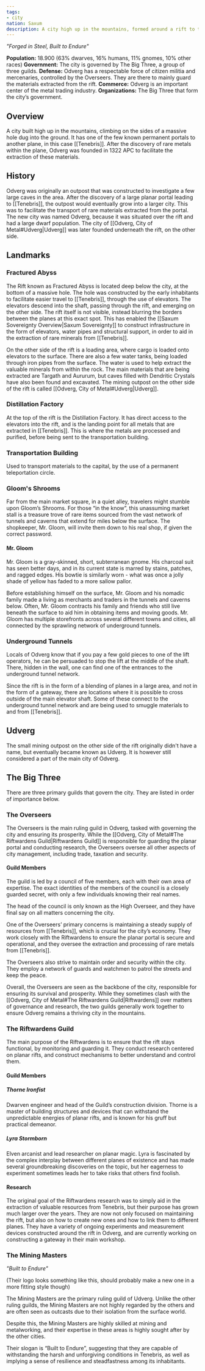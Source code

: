```yaml
---
tags:
- city
nation: Saxum
description: A city high up in the mountains, formed around a rift to the plane of Tenebris. This is the nation's main source of rare metals.
---
```

*"Forged in Steel, Built to Endure"*

**Population:** 18.900 (63% dwarves, 16% humans, 11% gnomes, 10% other races)
**Government:** The city is governed by The Big Three, a group of three guilds.
**Defense:** Odverg has a respectable force of citizen militia and mercenaries, controlled by the Overseers. They are there to mainly guard the materials extracted from the rift.
**Commerce:** Odverg is an important center of the metal trading industry.
**Organizations:** The Big Three that form the city’s government.
## Overview
A city built high up in the mountains, climbing on the sides of a massive hole dug into the ground. It has one of the few known permanent portals to another plane, in this case [[Tenebris]]. After the discovery of rare metals within the plane, Odverg was founded in 1322 APC to facilitate the extraction of these materials.
## History
Odverg was originally an outpost that was constructed to investigate a few large caves in the area. After the discovery of a large planar portal leading to [[Tenebris]], the outpost would eventually grow into a larger city. This was to facilitate the transport of rare materials extracted from the portal. The new city was named Odverg, because it was situated over the rift and had a large dwarf population. The city of [[Odverg, City of Metal#Udverg|Udverg]] was later founded underneath the rift, on the other side.
## Landmarks
### Fractured Abyss
The Rift known as Fractured Abyss is located deep below the city, at the bottom of a massive hole. The hole was constructed by the early inhabitants to facilitate easier travel to [[Tenebris]], through the use of elevators. The elevators descend into the shaft, passing through the rift, and emerging on the other side. The rift itself is not visible, instead blurring the borders between the planes at this exact spot. This has enabled the [[Saxum Sovereignty Overview|Saxum Sovereignty]] to construct infrastructure in the form of elevators, water pipes and structural support, in order to aid in the extraction of rare minerals from [[Tenebris]].

On the other side of the rift is a loading area, where cargo is loaded onto elevators to the surface. There are also a few water tanks, being loaded through iron pipes from the surface. The water is used to help extract the valuable minerals from within the rock. The main materials that are being extracted are Targath and Aururum, but caves filled with Dendritic Crystals have also been found and excavated. The mining outpost on the other side of the rift is called [[Odverg, City of Metal#Udverg|Udverg]].
### Distillation Factory
At the top of the rift is the Distillation Factory. It has direct access to the elevators into the rift, and is the landing point for all metals that are extracted in [[Tenebris]]. This is where the metals are processed and purified, before being sent to the transportation building.
### Transportation Building
Used to transport materials to the capital, by the use of a permanent teleportation circle.
### Gloom's Shrooms
Far from the main market square, in a quiet alley, travelers might stumble upon Gloom’s Shrooms. For those “in the know”, this unassuming market stall is a treasure trove of rare items sourced from the vast network of tunnels and caverns that extend for miles below the surface. The shopkeeper, Mr. Gloom, will invite them down to his real shop, if given the correct password.
#### Mr. Gloom
Mr. Gloom is a gray-skinned, short, subterranean gnome. His charcoal suit has seen better days, and in its current state is marred by stains, patches, and ragged edges. His bowtie is similarly worn - what was once a jolly shade of yellow has faded to a more sallow pallor.

Before establishing himself on the surface, Mr. Gloom and his nomadic family made a living as merchants and traders in the tunnels and caverns below. Often, Mr. Gloom contracts his family and friends who still live beneath the surface to aid him in obtaining items and moving goods. Mr. Gloom has multiple storefronts across several different towns and cities, all connected by the sprawling network of underground tunnels.
### Underground Tunnels
Locals of Odverg know that if you pay a few gold pieces to one of the lift operators, he can be persuaded to stop the lift at the middle of the shaft. There, hidden in the wall, one can find one of the entrances to the underground tunnel network.

Since the rift is in the form of a blending of planes in a large area, and not in the form of a gateway, there are locations where it is possible to cross outside of the main elevator shaft. Some of these connect to the underground tunnel network and are being used to smuggle materials to and from [[Tenebris]].
## Udverg
The small mining outpost on the other side of the rift originally didn't have a name, but eventually became known as Udverg. It is however still considered a part of the main city of Odverg.
## The Big Three
There are three primary guilds that govern the city. They are listed in order of importance below.
### The Overseers
The Overseers is the main ruling guild in Odverg, tasked with governing the city and ensuring its prosperity. While the [[Odverg, City of Metal#The Riftwardens Guild|Riftwardens Guild]] is responsible for guarding the planar portal and conducting research, the Overseers oversee all other aspects of city management, including trade, taxation and security.
#### Guild Members
The guild is led by a council of five members, each with their own area of expertise. The exact identities of the members of the council is a closely guarded secret, with only a few individuals knowing their real names.

The head of the council is only known as the High Overseer, and they have final say on all matters concerning the city.

One of the Overseers’ primary concerns is maintaining a steady supply of resources from [[Tenebris]], which is crucial for the city’s economy. They work closely with the Riftwardens to ensure the planar portal is secure and operational, and they oversee the extraction and processing of rare metals from [[Tenebris]].

The Overseers also strive to maintain order and security within the city. They employ a network of guards and watchmen to patrol the streets and keep the peace.

Overall, the Overseers are seen as the backbone of the city, responsible for ensuring its survival and prosperity. While they sometimes clash with the [[Odverg, City of Metal#The Riftwardens Guild|Riftwardens]] over matters of governance and research, the two guilds generally work together to ensure Odverg remains a thriving city in the mountains.
### The Riftwardens Guild
The main purpose of the Riftwardens is to ensure that the rift stays functional, by monitoring and guarding it. They conduct research centered on planar rifts, and construct mechanisms to better understand and control them.
#### Guild Members
##### Thorne Ironfist
Dwarven engineer and head of the Guild’s construction division. Thorne is a master of building structures and devices that can withstand the unpredictable energies of planar rifts, and is known for his gruff but practical demeanor.
##### Lyra Stormborn
Elven arcanist and lead researcher on planar magic. Lyra is fascinated by the complex interplay between different planes of existence and has made several groundbreaking discoveries on the topic, but her eagerness to experiment sometimes leads her to take risks that others find foolish.
#### Research
The original goal of the Riftwardens research was to simply aid in the extraction of valuable resources from Tenebris, but their purpose has grown much larger over the years. They are now not only focused on maintaining the rift, but also on how to create new ones and how to link them to different planes. They have a variety of ongoing experiments and measurement devices constructed around the rift in Odverg, and are currently working on constructing a gateway in their main workshop.
### The Mining Masters
*"Built to Endure"*

(Their logo looks something like this, should probably make a new one in a more fitting style though)

The Mining Masters are the primary ruling guild of Udverg. Unlike the other ruling guilds, the Mining Masters are not highly regarded by the others and are often seen as outcasts due to their isolation from the surface world.

Despite this, the Mining Masters are highly skilled at mining and metalworking, and their expertise in these areas is highly sought after by the other cities.

Their slogan is “Built to Endure”, suggesting that they are capable of withstanding the harsh and unforgiving conditions in Tenebris, as well as implying a sense of resilience and steadfastness among its inhabitants.
